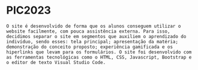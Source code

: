 # PIC2023
	O site é desenvolvido de forma que os alunos conseguem utilizar o website facilmente, com pouca assistência externa. Para isso, decidimos separar o site em segmentos que auxiliem o aprendizado do indivíduo, sendo esses: tela principal; apresentação da matéria; demonstração do conceito proposto; experiência gamificada e os hiperlinks que levam para os formulários. O site foi desenvolvido com as ferramentas tecnológicas como o HTML, CSS, Javascript, Bootstrap e o editor de texto Visual Studio Code.
